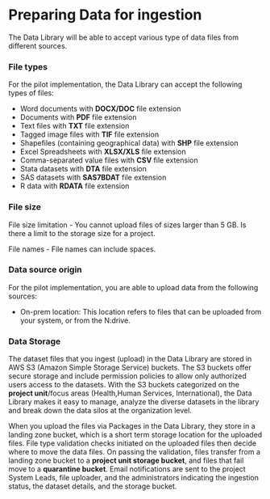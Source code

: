 # Preparing Data for ingestion

The Data Library will be able to accept various type of data files from different sources. 

### File types

For the pilot implementation, the Data Library can accept the following types of files:

* Word documents with **DOCX/DOC** file extension
* Documents with **PDF** file extension
* Text files with **TXT** file extension
* Tagged image files with **TIF** file extension
* Shapefiles (containing geographical data) with **SHP** file extension
* Excel Spreadsheets with **XLSX/XLS** file extension 
* Comma-separated value files with **CSV** file extension
* Stata datasets with **DTA** file extension
* SAS datasets with **SAS7BDAT** file extension
* R data with **RDATA** file extension


### File size

File size limitation - You cannot upload files of sizes larger than 5 GB. Is there a limit to the storage size for a project.

File names - File names can include spaces.

### Data source origin

For the pilot implementation, you are able to upload data from the following sources:

* On-prem location: This location refers to files that can be uploaded from your system, or from the N:drive.

### Data Storage

The dataset files that you ingest (upload) in the Data Library are stored in AWS S3 (Amazon Simple Storage Service) buckets. The S3 buckets offer secure storage and include permission policies to allow only authorized users access to the datasets. With the S3 buckets categorized on the **project unit**/focus areas (Health,Human Services, International), the Data Library makes it easy to manage, analyze the diverse datasets in the library and break down the data silos at the organization level.

When you upload the files via Packages in the Data Library, they store in a landing zone bucket, which is a short term storage location for the uploaded files. File type validation checks initiated on the uploaded files then decide where to move the data files. On passing the validation, files transfer from a landing zone bucket to a **project unit storage bucket**, and files that fail move to a **quarantine bucket**. Email notifications are sent to the project System Leads, file uploader, and the administrators indicating the ingestion status, the dataset details, and the storage bucket.

